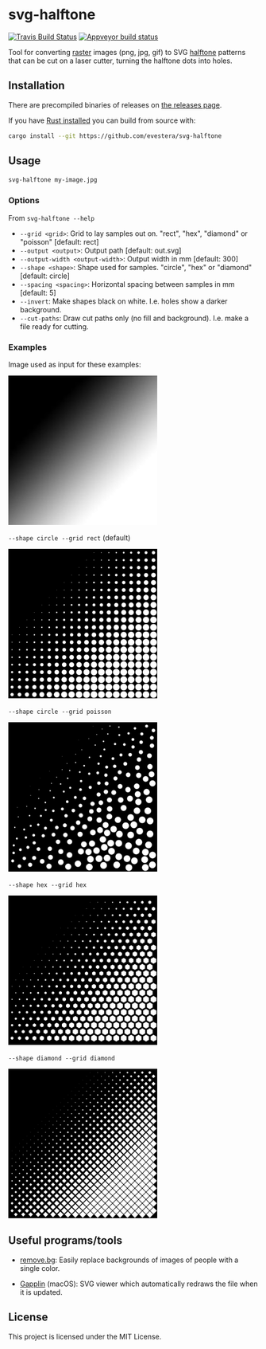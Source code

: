 # svg-halftone

[![Travis Build Status](https://api.travis-ci.org/evestera/svg-halftone.svg?branch=master)](https://travis-ci.org/evestera/svg-halftone)
[![Appveyor build status](https://ci.appveyor.com/api/projects/status/github/evestera/svg-halftone?svg=true)](https://ci.appveyor.com/project/evestera/svg-halftone)

Tool for converting [raster] images (png, jpg, gif) to SVG [halftone] patterns
that can be cut on a laser cutter, turning the halftone dots into holes.

[raster]: https://en.wikipedia.org/wiki/Raster_graphics
[halftone]: https://en.wikipedia.org/wiki/Halftone

## Installation

There are precompiled binaries of releases on [the releases page](https://github.com/evestera/svg-halftone/releases).

If you have [Rust installed](https://rustup.rs/) you can build from source with:

```bash
cargo install --git https://github.com/evestera/svg-halftone
```

## Usage

```bash
svg-halftone my-image.jpg
```

### Options

From `svg-halftone --help`

- `--grid <grid>`: Grid to lay samples out on. "rect", "hex", "diamond" or "poisson" [default: rect]
- `--output <output>`: Output path [default: out.svg]
- `--output-width <output-width>`: Output width in mm [default: 300]
- `--shape <shape>`: Shape used for samples. "circle", "hex" or "diamond" [default: circle]
- `--spacing <spacing>`: Horizontal spacing between samples in mm [default: 5]
- `--invert`: Make shapes black on white. I.e. holes show a darker background.
- `--cut-paths`: Draw cut paths only (no fill and background). I.e. make a file ready for cutting.

### Examples

Image used as input for these examples:

<img src="images/gradient.jpg" alt="" width="300" />

`--shape circle --grid rect` (default)

<img src="images/default.svg" alt="" width="300" />

`--shape circle --grid poisson`

<img src="images/poisson.svg" alt="" width="300" />

`--shape hex --grid hex`

<img src="images/hex.svg" alt="" width="300" />

`--shape diamond --grid diamond`

<img src="images/diamond.svg" alt="" width="300" />

## Useful programs/tools

- [remove.bg](https://www.remove.bg/): Easily replace backgrounds of images of people with a single color.

- [Gapplin](http://gapplin.wolfrosch.com/) (macOS): SVG viewer which automatically redraws the file when it is updated.

## License

This project is licensed under the MIT License.